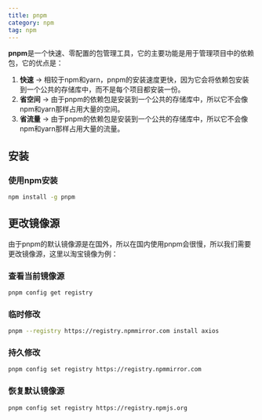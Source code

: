 ```yaml
---
title: pnpm
category: npm
tag: npm
---
```


**pnpm**是一个快速、零配置的包管理工具，它的主要功能是用于管理项目中的依赖包，它的优点是：

1. **快速** -> 相较于npm和yarn，pnpm的安装速度更快，因为它会将依赖包安装到一个公共的存储库中，而不是每个项目都安装一份。
2. **省空间** -> 由于pnpm的依赖包是安装到一个公共的存储库中，所以它不会像npm和yarn那样占用大量的空间。
3. **省流量** -> 由于pnpm的依赖包是安装到一个公共的存储库中，所以它不会像npm和yarn那样占用大量的流量。

## 安装

### 使用npm安装

```bash
npm install -g pnpm
```

## 更改镜像源

由于pnpm的默认镜像源是在国外，所以在国内使用pnpm会很慢，所以我们需要更改镜像源，这里以淘宝镜像为例：

### 查看当前镜像源

```bash
pnpm config get registry
```

### 临时修改

```bash
pnpm --registry https://registry.npmmirror.com install axios
```

### 持久修改

```bash
pnpm config set registry https://registry.npmmirror.com
```

### 恢复默认镜像源

```bash
pnpm config set registry https://registry.npmjs.org
```